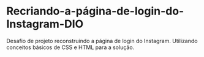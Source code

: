 # Recriando-a-página-de-login-do-Instagram-DIO
Desafio de projeto reconstruindo a página de login do Instagram. Utilizando conceitos básicos de CSS e HTML  para a solução.
